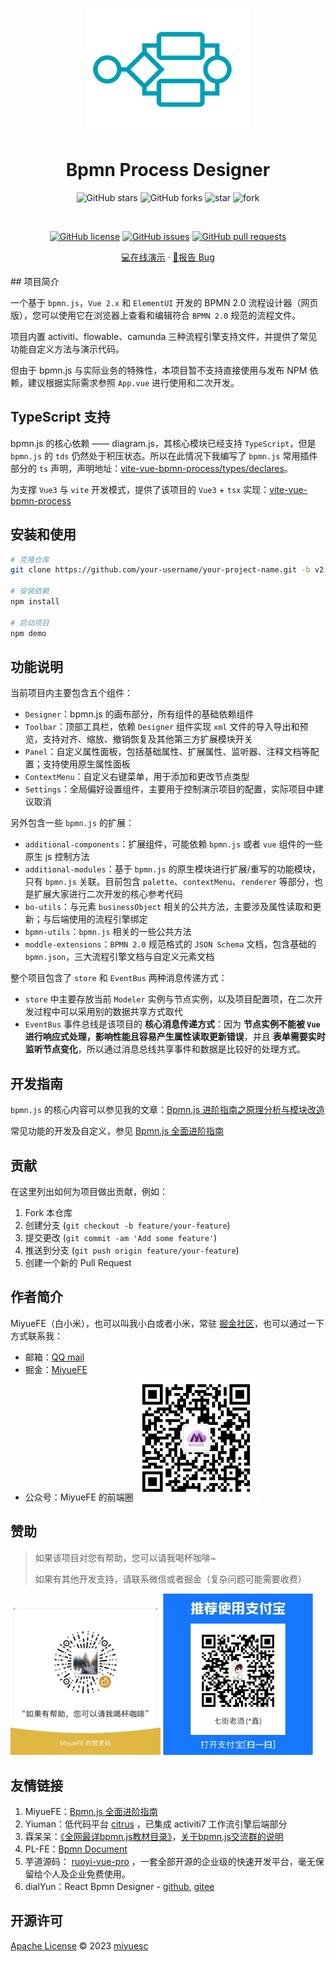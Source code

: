<p align="center">
  <a href="https://github.com/miyuesc/bpmn-process-designer">
   <img alt="logo" src="./public/icon-process.png" />
  </a>
</p>

<h1 align="center">Bpmn Process Designer</h1>

<p align="center">
<img alt="GitHub stars" src="https://img.shields.io/github/stars/miyuesc/bpmn-process-designer?style=flat&logo=github" />
<img alt="GitHub forks" src="https://img.shields.io/github/forks/miyuesc/bpmn-process-designer?style=flat&logo=github" />
<img src='https://gitee.com/miyuesc/bpmn-process-designer/badge/star.svg?theme=dark' alt='star' />
<img src='https://gitee.com/miyuesc/bpmn-process-designer/badge/fork.svg?theme=dark' alt='fork' />
</p>

<p align="center">
<img src="https://img.shields.io/badge/Vue-2.x-brightgreen" alt="" />
<img src="https://img.shields.io/badge/ElementUI-%5E2.13-brightgreen" alt="" />
<img src="https://img.shields.io/badge/Bpmn.js-%5E8.8.3-brightgreen" alt="" />
</p>

<p align="center">
<a href="https://github.com/your-username/your-project-name/blob/main/LICENSE"><img alt="GitHub license" src="https://img.shields.io/github/license/your-username/your-project-name"></a>
<a href="https://github.com/your-username/your-project-name/issues"><img alt="GitHub issues" src="https://img.shields.io/github/issues/your-username/your-project-name"></a>
<a href="https://github.com/your-username/your-project-name/pulls"><img alt="GitHub pull requests" src="https://img.shields.io/github/issues-pr/your-username/your-project-name"></a>
</p>

<p align="center">
  <a href="https://miyuesc.github.io/process-designer-v2/">💻在线演示</a>
  ·
  <a href="https://github.com/your-username/your-project-name/issues/new">🐛报告 Bug</a>
</p>
## 项目简介

一个基于 `bpmn.js`，`Vue 2.x` 和 `ElementUI` 开发的 BPMN 2.0 流程设计器（网页版），您可以使用它在浏览器上查看和编辑符合 `BPMN 2.0` 规范的流程文件。

项目内置 activiti、flowable、camunda 三种流程引擎支持文件，并提供了常见功能自定义方法与演示代码。

但由于 bpmn.js 与实际业务的特殊性，本项目暂不支持直接使用与发布 NPM 依赖，建议根据实际需求参照 `App.vue` 进行使用和二次开发。

## TypeScript 支持

bpmn.js 的核心依赖 —— diagram.js，其核心模块已经支持 `TypeScript`，但是 `bpmn.js` 的 `tds` 仍然处于积压状态。所以在此情况下我编写了 `bpmn.js` 常用插件部分的 `ts` 声明，声明地址：[vite-vue-bpmn-process/types/declares](https://github.com/moon-studio/vite-vue-bpmn-process/tree/dev/types/declares)。

为支撑 `Vue3` 与 `vite` 开发模式，提供了该项目的 `Vue3` + `tsx` 实现：[vite-vue-bpmn-process](https://github.com/moon-studio/vite-vue-bpmn-process)

## 安装和使用

```bash
# 克隆仓库
git clone https://github.com/your-username/your-project-name.git -b v2

# 安装依赖
npm install

# 启动项目
npm demo
```

## 功能说明

当前项目内主要包含五个组件：

- `Designer`：bpmn.js 的画布部分，所有组件的基础依赖组件
- `Toolbar`：顶部工具栏，依赖 `Designer` 组件实现 `xml` 文件的导入导出和预览，支持对齐、缩放、撤销恢复及其他第三方扩展模块开关
- `Panel`：自定义属性面板，包括基础属性、扩展属性、监听器、注释文档等配置；支持使用原生属性面板
- `ContextMenu`：自定义右键菜单，用于添加和更改节点类型
- `Settings`：全局偏好设置组件，主要用于控制演示项目的配置，实际项目中建议取消

另外包含一些 `bpmn.js` 的扩展：

- `additional-components`：扩展组件，可能依赖 `bpmn.js` 或者 `vue` 组件的一些原生 js 控制方法
- `additional-modules`：基于 `bpmn.js` 的原生模块进行扩展/重写的功能模块，只有 `bpmn.js` 关联。目前包含 `palette`、`contextMenu`、`renderer` 等部分，也是扩展大家进行二次开发的核心参考代码
- `bo-utils`：与元素 `businessObject` 相关的公共方法，主要涉及属性读取和更新；与后端使用的流程引擎绑定
- `bpmn-utils`：`bpmn.js` 相关的一些公共方法
- `moddle-extensions`：`BPMN 2.0` 规范格式的 `JSON Schema` 文档，包含基础的 `bpmn.json`，三大流程引擎文档与自定义元素文档

整个项目包含了 `store` 和 `EventBus` 两种消息传递方式：

- `store` 中主要存放当前 `Modeler` 实例与节点实例，以及项目配置项，在二次开发过程中可以采用别的数据共享方式取代
- `EventBus` 事件总线是该项目的 **核心消息传递方式**：因为 **节点实例不能被 `Vue` 进行响应式处理，影响性能且容易产生属性读取更新错误**，并且 **表单需要实时监听节点变化**，所以通过消息总线共享事件和数据是比较好的处理方式。

## 开发指南

`bpmn.js` 的核心内容可以参见我的文章：[Bpmn.js 进阶指南之原理分析与模块改造](https://juejin.cn/post/7117481147277246500)

常见功能的开发及自定义，参见 [Bpmn.js 全面进阶指南](https://juejin.cn/column/6964382482007490590)

## 贡献

在这里列出如何为项目做出贡献，例如：

1. Fork 本仓库
2. 创建分支 (`git checkout -b feature/your-feature`)
3. 提交更改 (`git commit -am 'Add some feature'`)
4. 推送到分支 (`git push origin feature/your-feature`)
5. 创建一个新的 Pull Request

## 作者简介

MiyueFE（白小米），也可以叫我小白或者小米，常驻 [掘金社区](https://juejin.cn/)，也可以通过一下方式联系我：

- 邮箱：[QQ mail](mailto:913784771@qq.com)
- 掘金：[MiyueFE](https://juejin.cn/user/747323639208391)
- 公众号：MiyueFE 的前端圈<img alt="wechat.png" src="./docs-images/README/qrcode.jpg" width="200"/>

## 赞助

> 如果该项目对您有帮助，您可以请我喝杯咖啡~
>
> 如果有其他开发支持，请联系微信或者掘金（复杂问题可能需要收费）

<p>
<img alt="微信" src="packages/theme/images/wechat.jpg" width="240" style="display: inline-block"/>
<img alt="支付宝" src="packages/theme/images/alipay.png" width="240" style="display: inline-block"/>
</p>



## 友情链接

1. MiyueFE：[Bpmn.js 全面进阶指南](https://juejin.cn/column/6964382482007490590)
2. Yiuman：低代码平台 [citrus](https://github.com/Yiuman/citrus) ，已集成 activiti7 工作流引擎后端部分
3. 霖呆呆：[《全网最详bpmn.js教材目录》](https://juejin.cn/post/6844904017567416328)，[关于bpmn.js交流群的说明](https://juejin.cn/post/6844904041026158599)
4. PL-FE：[Bpmn Document](https://github.com/PL-FE/bpmn-doc)
5. 芋道源码： [ruoyi-vue-pro](https://gitee.com/zhijiantianya/ruoyi-vue-pro) ，一套全部开源的企业级的快速开发平台，毫无保留给个人及企业免费使用。
6. dialYun：React Bpmn Designer - [github](https://github.com/dialYun/react_bpmn_designer), [gitee](https://gitee.com/dialYun/react_bpmn_designer)

## 开源许可

[Apache License](https://github.com/miyuesc/bpmn-process-designer/blob/main/LICENSE) © 2023 [miyuesc](https://github.com/miyuesc)

